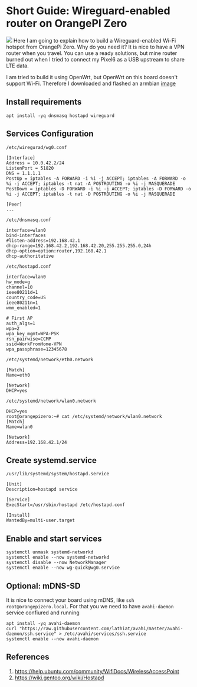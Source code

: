 # Short Guide: Wireguard-enabled router on OrangePI Zero
![](./OrangePiZeroRouter.jpg)
Here I am going to explain how to build a Wireguard-enabled Wi-Fi hotspot from OrangePi Zero. Why do you need it? It is nice to have a VPN router when you travel. You can use a ready solutions, but mine router burned out when I tried to connect my Pixel6 as a USB upstream to share LTE data.

I am tried to build it using OpenWrt, but OpenWrt on this board doesn't support Wi-Fi.
Therefore I downloaded and flashed an armbian [image](https://www.armbian.com/orange-pi-zero/)

## Install requirements
`apt install -yq dnsmasq hostapd wireguard`

## Services Configuration
`/etc/wiregurad/wg0.conf`

```
[Interface]
Address = 10.0.42.2/24
ListenPort = 51820
DNS = 1.1.1.1
PostUp = iptables -A FORWARD -i %i -j ACCEPT; iptables -A FORWARD -o %i -j ACCEPT; iptables -t nat -A POSTROUTING -o %i -j MASQUERADE
PostDown = iptables -D FORWARD -i %i -j ACCEPT; iptables -D FORWARD -o %i -j ACCEPT; iptables -t nat -D POSTROUTING -o %i -j MASQUERADE

[Peer]
...
```

`/etc/dnsmasq.conf`
```
interface=wlan0
bind-interfaces
#listen-address=192.168.42.1
dhcp-range=192.168.42.2,192.168.42.20,255.255.255.0,24h
dhcp-option=option:router,192.168.42.1
dhcp-authoritative
```

`/etc/hostapd.conf`
```
interface=wlan0
hw_mode=g
channel=10
ieee80211d=1
country_code=US
ieee80211n=1
wmm_enabled=1

# First AP
auth_algs=1
wpa=2
wpa_key_mgmt=WPA-PSK
rsn_pairwise=CCMP
ssid=WorkFromHome-VPN
wpa_passphrase=12345678
```

`/etc/systemd/network/eth0.network`
```
[Match]
Name=eth0

[Network]
DHCP=yes
```

`/etc/systemd/network/wlan0.network`
```
DHCP=yes
root@orangepizero:~# cat /etc/systemd/network/wlan0.network
[Match]
Name=wlan0

[Network]
Address=192.168.42.1/24
```

## Create systemd.service
`/usr/lib/systemd/system/hostapd.service `
```
[Unit]
Description=hostapd service

[Service]
ExecStart=/usr/sbin/hostapd /etc/hostapd.conf

[Install]
WantedBy=multi-user.target
```

## Enable and start services
```
systemctl unmask systemd-networkd
systemctl enable --now systemd-networkd
systemctl disable --now NetworkManager
systemctl enable --now wg-quick@wg0.service
```

## Optional: mDNS-SD

It is nice to connect your board using mDNS, like `ssh root@orangepizero.local`. For that you we need to have `avahi-daemon` service confiured and running

```
apt install -yq avahi-daemon
curl "https://raw.githubusercontent.com/lathiat/avahi/master/avahi-daemon/ssh.service" > /etc/avahi/services/ssh.service
systemctl enable --now avahi-daemon
```

## References
1. https://help.ubuntu.com/community/WifiDocs/WirelessAccessPoint
2. https://wiki.gentoo.org/wiki/Hostapd
